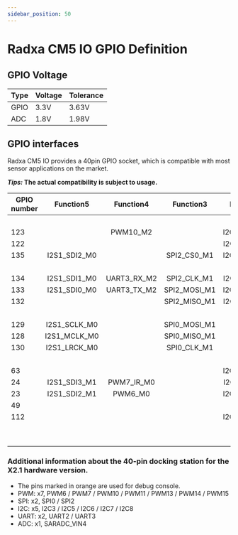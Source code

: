 ```yaml
---
sidebar_position: 50
---
```


# Radxa CM5 IO GPIO Definition

## GPIO Voltage

| Type | Voltage | Tolerance |
| ---- | ------- | --------- |
| GPIO | 3.3V    | 3.63V     |
| ADC  | 1.8V    | 1.98V     |

## GPIO interfaces

Radxa CM5 IO provides a 40pin GPIO socket, which is compatible with most sensor applications on the market.

**_Tips:_ The actual compatibility is subject to usage.**

<Tabs queryString="revision">
<TabItem value="x2_1" label="x2.1">

<div className='gpio_style'>

| GPIO number |  Function5   |  Function4  |  Function3   |  Function2  |  Function1  |               Pin#               |              Pin#               | Function1 |                 Function2                 |  Function3   |  Function4   |  Function5  | GPIO number |
| ----------- | :----------: | :---------: | :----------: | :---------: | :---------: | :------------------------------: | :-----------------------------: | :-------: | :---------------------------------------: | :----------: | :----------: | :---------: | ----------- |
|             |              |             |              |             |    +3.3V    | <div className='yellow'>1</div>  |  <div className='red'>2</div>   |   +5.0V   |                                           |              |              |             |             |
| 123         |              |  PWM10_M2   |              | I2C7_SDA_M2 |  GPIO3_D3   |  <div className='green'>3</div>  |  <div className='red'>4</div>   |   +5.0V   |                                           |              |              |             |             |
| 122         |              |             |              | I2C7_SCL_M2 |  GPIO3_D2   |  <div className='green'>5</div>  | <div className='black'>6</div>  |    GND    |                                           |              |              |             |             |
| 135         | I2S1_SDI2_M0 |             | SPI2_CS0_M1  | I2C5_SDA_M2 |  GPIO4_A7   |  <div className='green'>7</div>  | <div className='green'>8</div>  | GPIO0_B5  | <div className='orange'>UART2_TX_M0</div> |              |              |             | 13          |
|             |              |             |              |             |     GND     |  <div className='black'>9</div>  | <div className='green'>10</div> | GPIO0_B6  | <div className='orange'>UART2_RX_M0</div> |              |              |             | 14          |
| 134         | I2S1_SDI1_M0 | UART3_RX_M2 | SPI2_CLK_M1  | I2C5_SCL_M2 |  GPIO4_A6   | <div className='green'>11</div>  | <div className='green'>12</div> | GPIO0_C2  |                                           |              |              |             | 18          |
| 133         | I2S1_SDI0_M0 | UART3_TX_M2 | SPI2_MOSI_M1 | I2C3_SDA_M2 |  GPIO4_A5   | <div className='green'>13</div>  | <div className='black'>14</div> |    GND    |                                           |              |              |             |             |
| 132         |              |             | SPI2_MISO_M1 | I2C3_SCL_M2 |  GPIO4_A4   | <div className='green'>15</div>  | <div className='green'>16</div> | GPIO1_C4  |                                           | SPI4_CS1_M0  |              | PWM11_IR_M2 | 51          |
|             |              |             |              |             |    +3.3V    | <div className='yellow'>17</div> | <div className='green'>18</div> | GPIO1_D5  |                                           | SPI1_CS1_M2  |              |             | 61          |
| 129         | I2S1_SCLK_M0 |             | SPI0_MOSI_M1 |             |  GPIO4_A1   | <div className='green'>19</div>  | <div className='black'>20</div> |    GND    |                                           |              |              |             |             |
| 128         | I2S1_MCLK_M0 |             | SPI0_MISO_M1 |             |  GPIO4_A0   | <div className='green'>21</div>  | <div className='green'>22</div> | GPIO1_B1  |                                           |              |              |             | 41          |
| 130         | I2S1_LRCK_M0 |             | SPI0_CLK_M1  |             |  GPIO4_A2   | <div className='green'>23</div>  | <div className='green'>24</div> | GPIO4_B2  |                                           | SPI0_CS0_M1  | I2S1_SDO1_M0 |  PWM14_M1   | 134         |
|             |              |             |              |             |     GND     | <div className='black'>25</div>  | <div className='green'>26</div> | GPIO3_B7  |                I2C3_SCL_M1                | SPI1_MOSI_M1 |              |             | 111         |
| 63          |              |             |              | I2C8_SDA_M2 |  GPIO1_D7   |  <div className='blue'>27</div>  | <div className='blue'>28</div>  | GPIO1_D6  |                I2C8_SCL_M                 |              |              |  PWM14_M2   | 62          |
| 24          | I2S1_SDI3_M1 | PWM7_IR_M0  |              | I2C6_SAL_M0 |  GPIO0_D0   | <div className='green'>29</div>  | <div className='black'>30</div> |    GND    |                                           |              |              |             |             |
| 23          | I2S1_SDI2_M1 |   PWM6_M0   |              | I2C6_SDA_M0 |  GPIO0_C7   | <div className='green'>31</div>  | <div className='green'>32</div> | GPIO1_B7  |                                           |              |              |  PWM13_M2   | 63          |
| 49          |              |             |              |             |  GPIO1_C1   | <div className='green'>33</div>  | <div className='black'>34</div> |    GND    |                                           |              |              |             |             |
| 112         |              |             |              | I2C3_SDA_M1 |  GPIO3_C0   | <div className='green'>35</div>  | <div className='green'>36</div> | GPIO1_C6  |                                           |              |              | PWM15_IR_M2 | 54          |
|             |              |             |              |             | SARADC_VIN4 | <div className='green'>37</div>  | <div className='green'>38</div> | GPIO1_D2  |                                           | SPI1_CLK_M2  |  I2S0_SDI2   |  I2S0_SDO3  | 58          |
|             |              |             |              |             |     GND     | <div className='black'>39</div>  | <div className='green'>40</div> | GPIO0_D3  |                                           | SPI3_CLK_M2  |              |             | 59          |

</div>

### Additional information about the 40-pin docking station for the X2.1 hardware version.

- The pins marked in orange are used for debug console.
- PWM: x7, PWM6 / PWM7 / PWM10 / PWM11 / PWM13 / PWM14 / PWM15
- SPI: x2, SPI0 / SPI2
- I2C: x5, I2C3 / I2C5 / I2C6 / I2C7 / I2C8
- UART: x2, UART2 / UART3
- ADC: x1, SARADC_VIN4

</TabItem>
</Tabs>
